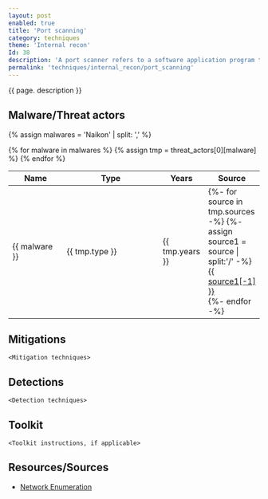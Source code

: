 ```yaml
---
layout: post
enabled: true
title: 'Port scanning'
category: techniques
theme: 'Internal recon'
Id: 38
description: 'A port scanner refers to a software application program that scans a server for open ports. It enables auditors and network administrators to examine network security while attackers and hackers use it to identify open ports for exploiting and/or running malicious services on a host computer or server.'
permalink: 'techniques/internal_recon/port_scanning'
---
```

{{ page. description }}


## Malware/Threat actors

<!-- Threat actors table -->
{% assign malwares = 'Naikon' | split: ',' %}

<div class="threat-actor-table">
<table>
    <colgroup>
        <col width="30%" />
        <col width="70%" />
    </colgroup>
    <thead>
        <tr class="header">
            <th>Name</th>
            <th>Type</th>
            <th>Years</th>
            <th>Source</th>
        </tr>
    </thead>
    <tbody>
        {% for malware in malwares %}
        <tr>
        {% assign tmp = threat_actors[0][malware] %}
            <td markdown="span">{{ malware }}</td>
            <td markdown="span">{{ tmp.type }}</td>
            <td markdown="span">{{ tmp.years }}</td>
            <td markdown="span">
                {%- for source in tmp.sources -%}
                    {%- assign source1 = source | split:'/' -%}
                    <a href="{{ source }}">{{ source1[-1] }}</a><br>
                {%- endfor -%}
            </td>
        </tr>
        {% endfor %}
    </tbody>
</table>
</div>

## Mitigations

`<Mitigation techniques>`

## Detections

`<Detection techniques>`

## Toolkit

`<Toolkit instructions, if applicable>`

## Resources/Sources

* [Network Enumeration](https://www.techopedia.com/definition/25405/network-enumeration)

